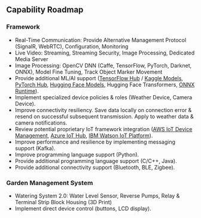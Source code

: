 ## Capability Roadmap

### Framework

- Real-Time Communication: Provide Alternative Management Protocol (SignalR, WebRTC), Configuration, Monitoring
- Live Video: Streaming, Streaming Security, Image Processing, Dedicated Media Server
- Image Processing: OpenCV DNN (Caffe, TensorFlow, PyTorch, Darknet, ONNX), Model Fine Tuning, Track Object Marker Movement
- Provide additional ML/AI support ([TensorFlow Hub](https://tfhub.dev/) / [Kaggle Models](https://www.kaggle.com/models), [PyTorch Hub](https://pytorch.org/hub/), [Hugging Face Models](https://huggingface.co/docs/transformers/), Hugging Face Transformers, [ONNX Runtime](https://onnxruntime.ai/)).
- Implement specialized device policies & roles (Weather Device, Camera Device).
- Improve connectivity resiliency. Save data locally on connection error & resend on successful subsequent transmission. Apply to weather data & camera notifications.
- Review potential proprietary IoT framework integration ([AWS IoT Device Management](https://aws.amazon.com/iot-device-management/), [Azure IoT Hub](https://azure.microsoft.com/products/iot-hub/), [IBM Watson IoT Platform](https://internetofthings.ibmcloud.com/)).
- Improve performance and resilience by implementing messaging support (Kafka).
- Improve programming language support (Python).
- Provide additional programming language support (C/C++, Java).
- Provide additional connectivity support (Bluetooth, BLE, Zigbee).

### Garden Management System

- Watering System 2.0: Water Level Sensor, Reverse Pumps, Relay & Terminal Strip Block Housing (3D Print)
- Implement direct device control (buttons, LCD display).